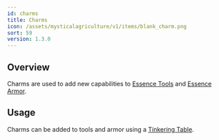 ```yaml
---
id: charms
title: Charms
icon: /assets/mysticalagriculture/v1/items/blank_charm.png
sort: 59
version: 1.3.0
---
```


## Overview

Charms are used to add new capabilities to [Essence Tools](essence-tools.md) and [Essence Armor](essence-armor.md).

## Usage

Charms can be added to tools and armor using a [Tinkering Table](../blocks/tinkering-table.md).
